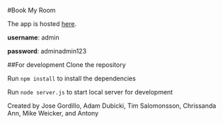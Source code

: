 #Book My Room

The app is hosted [here](http://bookmyroom.herokuapp.com/).


**username**: admin


**password**: adminadmin123


##For development
Clone the repository

Run `npm install` to install the dependencies

Run `node server.js` to start local server for development

Created by Jose Gordillo, Adam Dubicki, Tim Salomonsson, Chrissanda Ann, Mike Weicker, and Antony 


